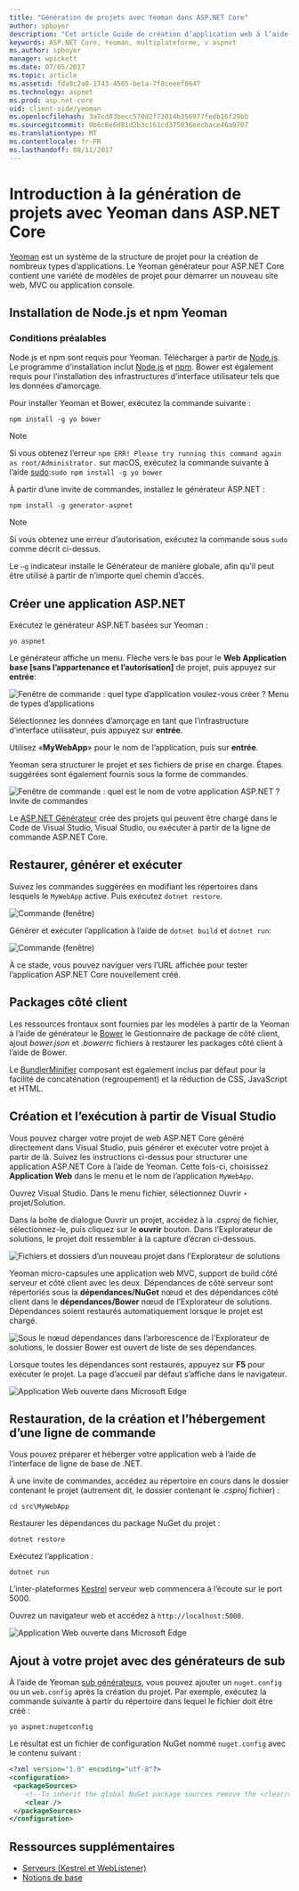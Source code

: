 ```yaml
---
title: "Génération de projets avec Yeoman dans ASP.NET Core"
author: spboyer
description: "Cet article Guide de création d’application web à l’aide de la Yeoman une ASP.NET Core générateur sur macOS."
keywords: ASP.NET Core, Yeoman, multiplateforme, v aspnet
ms.author: spboyer
manager: wpickett
ms.date: 07/05/2017
ms.topic: article
ms.assetid: fda0c2a8-1743-4505-be1a-7f8ceeef8647
ms.technology: aspnet
ms.prod: asp.net-core
uid: client-side/yeoman
ms.openlocfilehash: 3a7cd83becc570d2f73014b356977fedb16f29bb
ms.sourcegitcommit: 0b6c8e6d81d2b3c161cd375036eecbace46a9707
ms.translationtype: MT
ms.contentlocale: fr-FR
ms.lasthandoff: 08/11/2017
---
```

# <a name="introduction-to-building-projects-with-yeoman-in-aspnet-core"></a>Introduction à la génération de projets avec Yeoman dans ASP.NET Core

[Yeoman](http://yeoman.io/) est un système de la structure de projet pour la création de nombreux types d’applications. Le Yeoman générateur pour ASP.NET Core contient une variété de modèles de projet pour démarrer un nouveau site web, MVC ou application console.

## <a name="install-nodejs-npm-and-yeoman"></a>Installation de Node.js et npm Yeoman

### <a name="prerequisites"></a>Conditions préalables

Node.js et npm sont requis pour Yeoman. Télécharger à partir de [Node.js](https://nodejs.org/en/). Le programme d’installation inclut [Node.js](https://nodejs.org/en/) et [npm](https://www.npmjs.com/). Bower est également requis pour l’installation des infrastructures d’interface utilisateur tels que les données d’amorçage.

Pour installer Yeoman et Bower, exécutez la commande suivante :

```console
npm install -g yo bower
```

>[!Note]
>Si vous obtenez l’erreur `npm ERR! Please try running this command again as root/Administrator.` sur macOS, exécutez la commande suivante à l’aide [sudo](https://developer.apple.com/library/mac/documentation/Darwin/Reference/ManPages/man8/sudo.8.html):`sudo npm install -g yo bower`

À partir d’une invite de commandes, installez le générateur ASP.NET :

```console
npm install -g generator-aspnet
```

> [!NOTE]
> Si vous obtenez une erreur d’autorisation, exécutez la commande sous `sudo` comme décrit ci-dessus.

Le `–g` indicateur installe le Générateur de manière globale, afin qu’il peut être utilisé à partir de n’importe quel chemin d’accès.

## <a name="create-an-aspnet-app"></a>Créer une application ASP.NET

Exécutez le générateur ASP.NET basées sur Yeoman :

```console
yo aspnet
```

Le générateur affiche un menu. Flèche vers le bas pour le **Web Application base [sans l’appartenance et l’autorisation]** de projet, puis appuyez sur **entrée**:

![Fenêtre de commande : quel type d’application voulez-vous créer ? Menu de types d’applications](yeoman/_static/yeoman-yo-aspnet.png)

Sélectionnez les données d’amorçage en tant que l’infrastructure d’interface utilisateur, puis appuyez sur **entrée**.

Utilisez «**MyWebApp**» pour le nom de l’application, puis sur **entrée**.

Yeoman sera structurer le projet et ses fichiers de prise en charge. Étapes suggérées sont également fournis sous la forme de commandes.

![Fenêtre de commande : quel est le nom de votre application ASP.NET ? Invite de commandes](yeoman/_static/yeoman-yo-aspnet-created.png)

Le [ASP.NET Générateur](https://www.npmjs.com/package/generator-aspnet) crée des projets qui peuvent être chargé dans le Code de Visual Studio, Visual Studio, ou exécuter à partir de la ligne de commande ASP.NET Core.

## <a name="restore-build-and-run"></a>Restaurer, générer et exécuter

Suivez les commandes suggérées en modifiant les répertoires dans lesquels le `MyWebApp` active. Puis exécutez `dotnet restore`.

![Commande (fenêtre)](yeoman/_static/dotnet-restore.png)

Générer et exécuter l’application à l’aide de `dotnet build` et `dotnet run`:

![Commande (fenêtre)](yeoman/_static/dotnet-build-run.png)

À ce stade, vous pouvez naviguer vers l’URL affichée pour tester l’application ASP.NET Core nouvellement créé.

## <a name="client-side-packages"></a>Packages côté client

Les ressources frontaux sont fournies par les modèles à partir de la Yeoman à l’aide de générateur le [Bower](xref:client-side/bower) le Gestionnaire de package de côté client, ajout *bower.json* et *.bowerrc* fichiers à restaurer les packages côté client à l’aide de Bower.

Le [BundlerMinifier](xref:client-side/bundling-and-minification) composant est également inclus par défaut pour la facilité de concaténation (regroupement) et la réduction de CSS, JavaScript et HTML.

## <a name="building-and-running-from-visual-studio"></a>Création et l’exécution à partir de Visual Studio

Vous pouvez charger votre projet de web ASP.NET Core généré directement dans Visual Studio, puis générer et exécuter votre projet à partir de là. Suivez les instructions ci-dessus pour structurer une application ASP.NET Core à l’aide de Yeoman. Cette fois-ci, choisissez **Application Web** dans le menu et le nom de l’application `MyWebApp`.

Ouvrez Visual Studio. Dans le menu fichier, sélectionnez Ouvrir ‣ projet/Solution.

Dans la boîte de dialogue Ouvrir un projet, accédez à la *.csproj* de fichier, sélectionnez-le, puis cliquez sur le **ouvrir** bouton. Dans l’Explorateur de solutions, le projet doit ressembler à la capture d’écran ci-dessous.

![Fichiers et dossiers d’un nouveau projet dans l’Explorateur de solutions](yeoman/_static/yeoman-solution.png)

Yeoman micro-capsules une application web MVC, support de build côté serveur et côté client avec les deux. Dépendances de côté serveur sont répertoriés sous la **dépendances/NuGet** nœud et des dépendances côté client dans le **dépendances/Bower** nœud de l’Explorateur de solutions. Dépendances soient restaurés automatiquement lorsque le projet est chargé.

![Sous le nœud dépendances dans l’arborescence de l’Explorateur de solutions, le dossier Bower est ouvert de liste de ses dépendances.](yeoman/_static/yeoman-loading-dependencies.png)

Lorsque toutes les dépendances sont restaurés, appuyez sur **F5** pour exécuter le projet. La page d’accueil par défaut s’affiche dans le navigateur.

![Application Web ouverte dans Microsoft Edge](yeoman/_static/yeoman-home-page.png)

## <a name="restoring-building-and-hosting-from-a-command-line"></a>Restauration, de la création et l’hébergement d’une ligne de commande

Vous pouvez préparer et héberger votre application web à l’aide de l’interface de ligne de base de .NET.

À une invite de commandes, accédez au répertoire en cours dans le dossier contenant le projet (autrement dit, le dossier contenant le *.csproj* fichier) :

```console
cd src\MyWebApp
```

Restaurer les dépendances du package NuGet du projet :

```console
dotnet restore
```

Exécutez l’application :

```console
dotnet run
```

L’inter-plateformes [Kestrel](xref:fundamentals/servers/kestrel) serveur web commencera à l’écoute sur le port 5000.

Ouvrez un navigateur web et accédez à `http://localhost:5000`.

![Application Web ouverte dans Microsoft Edge](yeoman/_static/yeoman-home-page_5000.png)

## <a name="adding-to-your-project-with-sub-generators"></a>Ajout à votre projet avec des générateurs de sub

À l’aide de Yeoman [sub générateurs](https://www.github.com/omnisharp/generator-aspnet#sub-generators), vous pouvez ajouter un `nuget.config` ou un `web.config` après la création du projet. Par exemple, exécutez la commande suivante à partir du répertoire dans lequel le fichier doit être créé :

```console
yo aspnet:nugetconfig
```

Le résultat est un fichier de configuration NuGet nommé `nuget.config` avec le contenu suivant :

```xml
<?xml version="1.0" encoding="utf-8"?>
<configuration>
 <packageSources>
    <!--To inherit the global NuGet package sources remove the <clear/> line below -->
    <clear />
 </packageSources>
</configuration>
```

## <a name="additional-resources"></a>Ressources supplémentaires

* [Serveurs (Kestrel et WebListener)](xref:fundamentals/servers/index)
* [Notions de base](xref:fundamentals/index)

